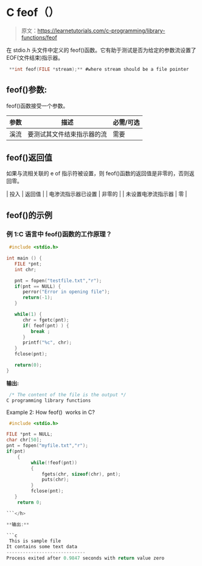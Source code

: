 # C feof（）

> 原文：<https://learnetutorials.com/c-programming/library-functions/feof>

在 stdio.h 头文件中定义的 feof()函数。它有助于测试是否为给定的参数流设置了 EOF(文件结束)指示器。

```c
 **int feof(FILE *stream);** #where stream should be a file pointer 

```

## feof()参数:

feof()函数接受一个参数。

| 参数 | 描述 | 必需/可选 |
| --- | --- | --- |
| 溪流 | 要测试其文件结束指示器的流 | 需要 |

## feof()返回值

如果与流相关联的 e of 指示符被设置，则 feof()函数的返回值是非零的，否则返回零。

| 投入 | 返回值 |
| 电渗流指示器已设置 | 非零的 |
| 未设置电渗流指示器 | 零 |

## feof()的示例

### 例 1:C 语言中 feof()函数的工作原理？

```c
 #include <stdio.h>

int main () {
   FILE *pnt;
   int chr;

   pnt = fopen("testfile.txt","r");
   if(pnt == NULL) {
      perror("Error in opening file");
      return(-1);
   }

   while(1) {
      chr = fgetc(pnt);
      if( feof(pnt) ) { 
         break ;
      }
      printf("%c", chr);
   }
   fclose(pnt);

   return(0);
} 

```

**输出:**

```c
 /* The content of the file is the output */
C programming library functions 
```

<h>Example 2: How feof()  works in C?

```c
 #include <stdio.h>

FILE *pnt = NULL; 
char chr[50]; 
pnt = fopen("myfile.txt","r"); 
if(pnt) 
    { 
         while(!feof(pnt)) 
         { 
             fgets(chr, sizeof(chr), pnt); 
             puts(chr); 
         } 
         fclose(pnt); 
   } 
    return 0; 

```</h> 

**输出:**

```c
 This is sample file
It contains some text data
-----------------------------
Process exited after 0.9847 seconds with return value zero 
```